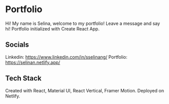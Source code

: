 # Portfolio

Hi! My name is Selina, welcome to my portfolio! Leave a message and say hi!
Portfolio initialized with Create React App. 

## Socials
Linkedin: https://www.linkedin.com/in/sselinang/
Portfolio: https://selinan.netlify.app/


## Tech Stack
Created with React, Material UI, React Vertical, Framer Motion. Deployed on Netlify.
